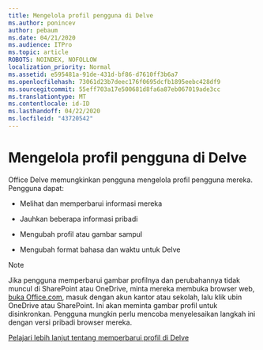 ```yaml
---
title: Mengelola profil pengguna di Delve
ms.author: ponincev
author: pebaum
ms.date: 04/21/2020
ms.audience: ITPro
ms.topic: article
ROBOTS: NOINDEX, NOFOLLOW
localization_priority: Normal
ms.assetid: e595481a-91de-431d-bf86-d7610ff3b6a7
ms.openlocfilehash: 73061d23b7deec176f0695dcfb1895eebc428df9
ms.sourcegitcommit: 55eff703a17e500681d8fa6a87eb067019ade3cc
ms.translationtype: MT
ms.contentlocale: id-ID
ms.lasthandoff: 04/22/2020
ms.locfileid: "43720542"
---
```

# <a name="manage-user-profiles-in-delve"></a>Mengelola profil pengguna di Delve

Office Delve memungkinkan pengguna mengelola profil pengguna mereka. Pengguna dapat:
  
- Melihat dan memperbarui informasi mereka
    
- Jauhkan beberapa informasi pribadi
    
- Mengubah profil atau gambar sampul
    
- Mengubah format bahasa dan waktu untuk Delve
    
> [!NOTE]
> Jika pengguna memperbarui gambar profilnya dan perubahannya tidak muncul di SharePoint atau OneDrive, minta mereka membuka browser web, [buka Office.com](https://www.office.com), masuk dengan akun kantor atau sekolah, lalu klik ubin OneDrive atau SharePoint. Ini akan meminta gambar profil untuk disinkronkan. Pengguna mungkin perlu mencoba menyelesaikan langkah ini dengan versi pribadi browser mereka. 
  
[Pelajari lebih lanjut tentang memperbarui profil di Delve](https://go.microsoft.com/fwlink/?linkid=735070)
  

